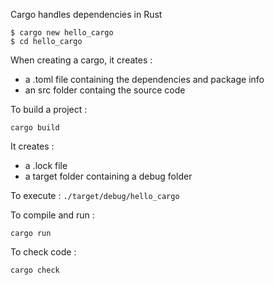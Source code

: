 Cargo handles dependencies in Rust

```
$ cargo new hello_cargo
$ cd hello_cargo
```

When creating a cargo, it creates : 
- a .toml file containing the dependencies and package info
- an src folder containg the source code 

To build a project : 

` cargo build `

It creates : 
- a .lock file
- a target folder containing a debug folder

To execute : `./target/debug/hello_cargo`

To compile and run : 

`cargo run`

To check code : 

`cargo check`
